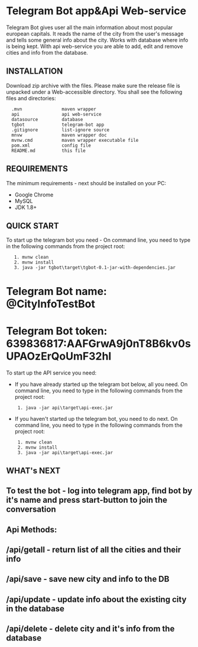 Telegram Bot app&Api Web-service 
=============================

Telegram Bot gives user all the main information about most popular european capitals.
It reads the name of the city from the user's message and tells some general info about the city.
Works with database where info is being kept.
With api web-service you are able to add, edit and remove cities and info from the database.


INSTALLATION
------------

Download zip archive with the files. Please make sure the release file is unpacked under a Web-accessible
directory. You shall see the following files and directories:

      .mvn               maven wrapper
      api                api web-service
      datasource         database 
      tgbot              telegram-bot app
      .gitignore         list-ignore source
      mnvw               maven wrapper doc
      mvnw.cmd           maven wrapper executable file
      pom.xml            config file
      README.md          this file


REQUIREMENTS
------------

The minimum requirements - next should be installed on your PC:
- Google Chrome
- MySQL
- JDK 1.8+


QUICK START
-----------

To start up the telegram bot you need - 
On command line, you need to type in the following commands from the project root:

       1. mvnw clean
       2. mvnw install
       3. java -jar tgbot\target\tgbot-0.1-jar-with-dependencies.jar

Telegram Bot name: @CityInfoTestBot
=============================
Telegram Bot token: 639836817:AAFGrwA9j0nT8B6kv0sUPAOzErQoUmF32hI
=============================


To start up the API service you need:

- If you have already started up the telegram bot below, all you need.
On command line, you need to type in the following commands from the project root: 

       1. java -jar api\target\api-exec.jar

- If you haven't started up the telegram bot, you need to do next. 
On command line, you need to type in the following commands from the project root:       
       
       1. mvnw clean
       2. mvnw install  
       3. java -jar api\target\api-exec.jar

WHAT's NEXT
-----------

To test the bot - log into telegram app, find bot by it's name and press start-button to join the conversation
------------
Api Methods:
------------
/api/getall - return list of all the cities and their info
------------
/api/save - save new city and info to the DB
------------
/api/update - update info about the existing city in the database
------------
/api/delete - delete city and it's info from the database
------------
